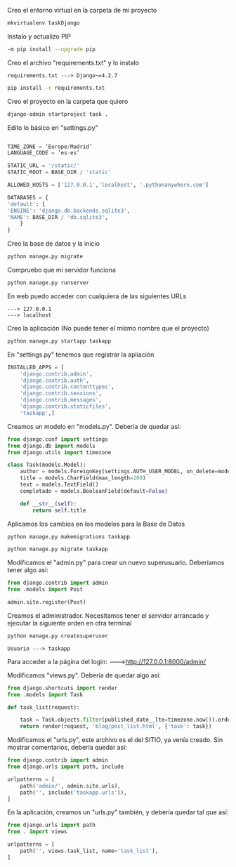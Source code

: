 Creo el entorno virtual en la carpeta de mi proyecto

```bash
mkvirtualenv taskDjango
```

Instalo y actualizo PIP

```bash
-m pip install --upgrade pip
```

Creo el archivo "requirements.txt" y lo instalo

    requirements.txt ---> Django~=4.2.7

```bash
pip install -r requirements.txt
```

Creo el proyecto en la carpeta que quiero

```bash
django-admin startproject task .
```

Edito lo básico en "settings.py"

```python

TIME_ZONE = ‘Europe/Madrid’
LANGUAGE_CODE = ‘es-es’

STATIC_URL = '/static/'
STATIC_ROOT = BASE_DIR / 'static'

ALLOWED_HOSTS = ['127.0.0.1','localhost', '.pythonanywhere.com']

DATABASES = {
'default': {
'ENGINE': 'django.db.backends.sqlite3',
'NAME': BASE_DIR / 'db.sqlite3',
    }
}

```

Creo la base de datos y la inicio

```bash
python manage.py migrate
```

Compruebo que mi servidor funciona

```bash
python manage.py runserver
```

En web puedo acceder con cualquiera de las siguientes URLs

    ---> 127.0.0.1
    ---> localhost

Creo la aplicación (No puede tener el mismo nombre que el proyecto)

```bash
python manage.py startapp taskapp
```
En "settings.py" tenemos que registrar la apliación

```python
INSTALLED_APPS = [
    'django.contrib.admin',
    'django.contrib.auth',
    'django.contrib.contenttypes',
    'django.contrib.sessions',
    'django.contrib.messages',
    'django.contrib.staticfiles',
    'taskapp',]
```

Creamos un modelo en "models.py". Debería de quedar así:

```python
from django.conf import settings
from django.db import models
from django.utils import timezone

class Task(models.Model):
    author = models.ForeignKey(settings.AUTH_USER_MODEL, on_delete=models.CASCADE)
    title = models.CharField(max_length=200)
    text = models.TextField()
    completado = models.BooleanField(default=False)

    def __str__(self):
        return self.title
```

Aplicamos los cambios en los modelos para la Base de Datos

```bash
python manage.py makemigrations taskapp
```

```bash
python manage.py migrate taskapp
```

Modificamos el "admin.py" para crear un nuevo superusuario. Deberíamos tener algo así:

```python
from django.contrib import admin
from .models import Post

admin.site.register(Post)
```

Creamos el administrador. Necesitamos tener el servidor arrancado y ejecutar la siguiente orden en otra terminal

```bash
python manage.py createsuperuser
```
    Usuario ---> taskapp

Para acceder a la página del login:
    --->http://127.0.0.1:8000/admin/

Modificamos "views.py". Debería de quedar algo así:

```python
from django.shortcuts import render
from .models import Task

def task_list(request):

    task = Task.objects.filter(published_date__lte=timezone.now()).order_by('published_date')
    return render(request, 'blog/post_list.html', {'task': task})
```

Modificamos el "urls.py", este archivo es el del SITIO, ya venía creado. Sin mostrar comentarios, debería quedar así:

```python
from django.contrib import admin
from django.urls import path, include

urlpatterns = [
    path('admin/', admin.site.urls),
    path('', include('taskapp.urls')),
]
```

En la aplicación, creamos un "urls.py" también, y debería quedar tal que así:

```python
from django.urls import path
from . import views

urlpatterns = [
    path('', views.task_list, name='task_list'),
]
```